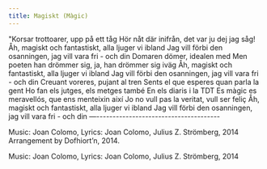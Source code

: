 ```yaml
---
title: Magiskt (Màgic)
---
```

"Korsar trottoarer, upp på ett tåg Hör nåt där inifrån, det var ju dej jag såg! Åh, magiskt och fantastiskt, alla ljuger vi ibland Jag vill förbi den osanningen, jag vill vara fri - och din Domaren dömer, idealen med Men poeten han drömmer sig, ja, han drömmer sig iväg Åh, magiskt och fantastiskt, alla ljuger vi ibland Jag vill förbi den osanningen, jag vill vara fri - och din Creuant voreres, pujant al tren Sents el que esperes quan parla la gent Ho fan els jutges, els metges també En els diaris i la TDT Es màgic es meravellós, que ens menteixin així Jo no vull pas la veritat, vull ser feliç Åh, magiskt och fantastiskt, alla ljuger vi ibland Jag vill förbi den osanningen, jag vill vara fri - och din
—--------------------------------------

Music: Joan Colomo, Lyrics: Joan Colomo, Julius Z. Strömberg, 2014
Arrangement by Dofhiort’n, 2014.

Music: Joan Colomo, Lyrics: Joan Colomo, Julius Z. Strömberg, 2014				
		


